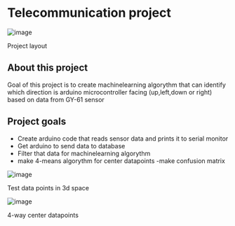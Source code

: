 # Telecommunication project


![image](https://user-images.githubusercontent.com/98742151/207614136-c15e291b-7482-41f3-a40d-23a0906d8548.png)

Project layout


## About this project
Goal of this project is to create machinelearning algorythm that can identify which direction is  arduino microcontroller facing (up,left,down or right) based on data from GY-61 sensor

## Project goals

- Create arduino code that reads sensor data and prints it to serial monitor
- Get arduino to send data to database
- Filter that data for machinelearning algorythm
- make 4-means algorythm for center datapoints
-make confusion matrix

![image](https://user-images.githubusercontent.com/98742151/206984855-234a95cc-af7e-46dc-94a4-7333bf706bf8.png)

Test data points in 3d space


![image](https://user-images.githubusercontent.com/98742151/208923598-da88d8ae-eb93-41d6-8190-78178bb00b78.png)

4-way center datapoints
